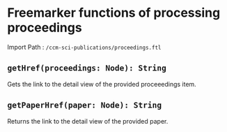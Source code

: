 # Freemarker functions of processing proceedings

Import Path
: `/ccm-sci-publications/proceedings.ftl`

## `getHref(proceedings: Node): String`

Gets the link to the detail view of the provided proceeedings item.

## `getPaperHref(paper: Node): String`

Returns the link to the detail view of the provided paper.